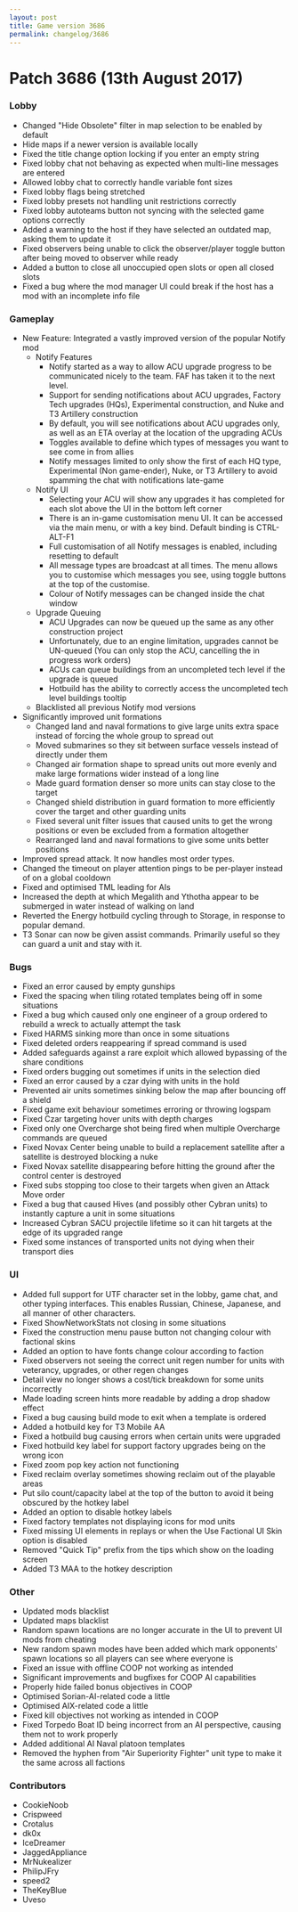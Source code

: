 ```yaml
---
layout: post
title: Game version 3686
permalink: changelog/3686
---
```


# Patch 3686 (13th August 2017)

### Lobby

- Changed "Hide Obsolete" filter in map selection to be enabled by default
- Hide maps if a newer version is available locally
- Fixed the title change option locking if you enter an empty string
- Fixed lobby chat not behaving as expected when multi-line messages are entered
- Allowed lobby chat to correctly handle variable font sizes
- Fixed lobby flags being stretched
- Fixed lobby presets not handling unit restrictions correctly
- Fixed lobby autoteams button not syncing with the selected game options correctly
- Added a warning to the host if they have selected an outdated map, asking them to update it
- Fixed observers being unable to click the observer/player toggle button after being moved to observer while ready
- Added a button to close all unoccupied open slots or open all closed slots
- Fixed a bug where the mod manager UI could break if the host has a mod with an incomplete info file

### Gameplay

- New Feature: Integrated a vastly improved version of the popular Notify mod
  - Notify Features
    - Notify started as a way to allow ACU upgrade progress to be communicated nicely to the team. FAF has taken it to the next level.
    - Support for sending notifications about ACU upgrades, Factory Tech upgrades (HQs), Experimental construction, and Nuke and T3 Artillery construction
    - By default, you will see notifications about ACU upgrades only, as well as an ETA overlay at the location of the upgrading ACUs
    - Toggles available to define which types of messages you want to see come in from allies
    - Notify messages limited to only show the first of each HQ type, Experimental (Non game-ender), Nuke, or T3 Artillery to avoid spamming the chat with notifications late-game
  - Notify UI
    - Selecting your ACU will show any upgrades it has completed for each slot above the UI in the bottom left corner
    - There is an in-game customisation menu UI. It can be accessed via the main menu, or with a key bind. Default binding is CTRL-ALT-F1
    - Full customisation of all Notify messages is enabled, including resetting to default
    - All message types are broadcast at all times. The menu allows you to customise which messages you see, using toggle buttons at the top of the customise.
    - Colour of Notify messages can be changed inside the chat window
  - Upgrade Queuing
    - ACU Upgrades can now be queued up the same as any other construction project
    - Unfortunately, due to an engine limitation, upgrades cannot be UN-queued (You can only stop the ACU, cancelling the in progress work orders)
    - ACUs can queue buildings from an uncompleted tech level if the upgrade is queued
    - Hotbuild has the ability to correctly access the uncompleted tech level buildings tooltip
  - Blacklisted all previous Notify mod versions
- Significantly improved unit formations
  - Changed land and naval formations to give large units extra space instead of forcing the whole group to spread out
  - Moved submarines so they sit between surface vessels instead of directly under them
  - Changed air formation shape to spread units out more evenly and make large formations wider instead of a long line
  - Made guard formation denser so more units can stay close to the target
  - Changed shield distribution in guard formation to more efficiently cover the target and other guarding units
  - Fixed several unit filter issues that caused units to get the wrong positions or even be excluded from a formation altogether
  - Rearranged land and naval formations to give some units better positions
- Improved spread attack. It now handles most order types.
- Changed the timeout on player attention pings to be per-player instead of on a global cooldown
- Fixed and optimised TML leading for AIs
- Increased the depth at which Megalith and Ythotha appear to be submerged in water instead of walking on land
- Reverted the Energy hotbuild cycling through to Storage, in response to popular demand.
- T3 Sonar can now be given assist commands. Primarily useful so they can guard a unit and stay with it.

### Bugs

- Fixed an error caused by empty gunships
- Fixed the spacing when tiling rotated templates being off in some situations
- Fixed a bug which caused only one engineer of a group ordered to rebuild a wreck to actually attempt the task
- Fixed HARMS sinking more than once in some situations
- Fixed deleted orders reappearing if spread command is used
- Added safeguards against a rare exploit which allowed bypassing of the share conditions
- Fixed orders bugging out sometimes if units in the selection died
- Fixed an error caused by a czar dying with units in the hold
- Prevented air units sometimes sinking below the map after bouncing off a shield
- Fixed game exit behaviour sometimes erroring or throwing logspam
- Fixed Czar targeting hover units with depth charges
- Fixed only one Overcharge shot being fired when multiple Overcharge commands are queued
- Fixed Novax Center being unable to build a replacement satellite after a satellite is destroyed blocking a nuke
- Fixed Novax satellite disappearing before hitting the ground after the control center is destroyed
- Fixed subs stopping too close to their targets when given an Attack Move order
- Fixed a bug that caused Hives (and possibly other Cybran units) to instantly capture a unit in some situations
- Increased Cybran SACU projectile lifetime so it can hit targets at the edge of its upgraded range
- Fixed some instances of transported units not dying when their transport dies

### UI

- Added full support for UTF character set in the lobby, game chat, and other typing interfaces. This enables Russian, Chinese, Japanese, and all manner of other characters.
- Fixed ShowNetworkStats not closing in some situations
- Fixed the construction menu pause button not changing colour with factional skins
- Added an option to have fonts change colour according to faction
- Fixed observers not seeing the correct unit regen number for units with veterancy, upgrades, or other regen changes
- Detail view no longer shows a cost/tick breakdown for some units incorrectly
- Made loading screen hints more readable by adding a drop shadow effect
- Fixed a bug causing build mode to exit when a template is ordered
- Added a hotbuild key for T3 Mobile AA
- Fixed a hotbuild bug causing errors when certain units were upgraded
- Fixed hotbuild key label for support factory upgrades being on the wrong icon
- Fixed zoom pop key action not functioning
- Fixed reclaim overlay sometimes showing reclaim out of the playable areas
- Put silo count/capacity label at the top of the button to avoid it being obscured by the hotkey label
- Added an option to disable hotkey labels
- Fixed factory templates not displaying icons for mod units
- Fixed missing UI elements in replays or when the Use Factional UI Skin option is disabled
- Removed "Quick Tip" prefix from the tips which show on the loading screen
- Added T3 MAA to the hotkey description

### Other

- Updated mods blacklist
- Updated maps blacklist
- Random spawn locations are no longer accurate in the UI to prevent UI mods from cheating
- New random spawn modes have been added which mark opponents' spawn locations so all players can see where everyone is
- Fixed an issue with offline COOP not working as intended
- Significant improvements and bugfixes for COOP AI capabilities
- Properly hide failed bonus objectives in COOP
- Optimised Sorian-AI-related code a little
- Optimised AIX-related code a little
- Fixed kill objectives not working as intended in COOP
- Fixed Torpedo Boat ID being incorrect from an AI perspective, causing them not to work properly
- Added additional AI Naval platoon templates
- Removed the hyphen from "Air Superiority Fighter" unit type to make it the same across all factions

### Contributors

- CookieNoob
- Crispweed
- Crotalus
- dk0x
- IceDreamer
- JaggedAppliance
- MrNukealizer
- PhilipJFry
- speed2
- TheKeyBlue
- Uveso
